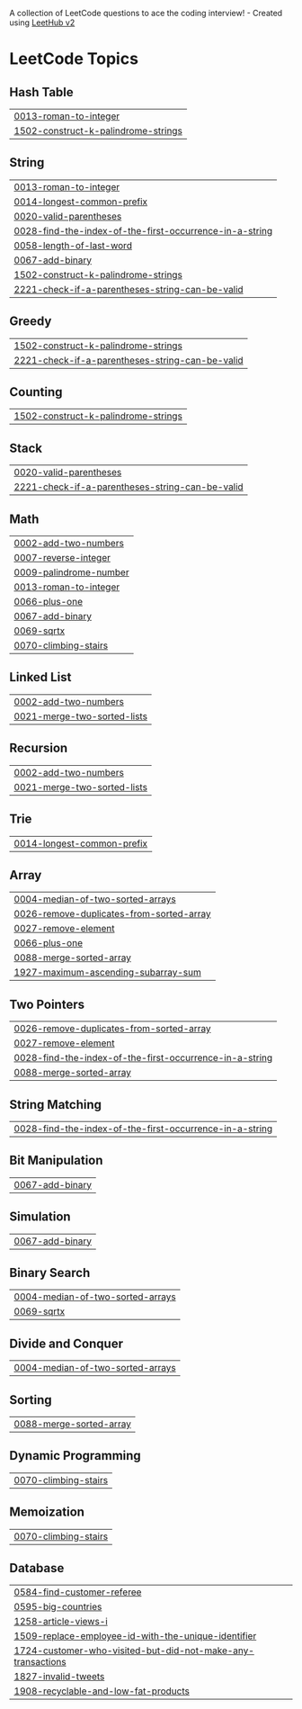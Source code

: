 A collection of LeetCode questions to ace the coding interview! - Created using [LeetHub v2](https://github.com/arunbhardwaj/LeetHub-2.0)
<!---LeetCode Topics Start-->
# LeetCode Topics
## Hash Table
|  |
| ------- |
| [0013-roman-to-integer](https://github.com/neerrajja/Leet-Code/tree/master/0013-roman-to-integer) |
| [1502-construct-k-palindrome-strings](https://github.com/neerrajja/Leet-Code/tree/master/1502-construct-k-palindrome-strings) |
## String
|  |
| ------- |
| [0013-roman-to-integer](https://github.com/neerrajja/Leet-Code/tree/master/0013-roman-to-integer) |
| [0014-longest-common-prefix](https://github.com/neerrajja/Leet-Code/tree/master/0014-longest-common-prefix) |
| [0020-valid-parentheses](https://github.com/neerrajja/Leet-Code/tree/master/0020-valid-parentheses) |
| [0028-find-the-index-of-the-first-occurrence-in-a-string](https://github.com/neerrajja/Leet-Code/tree/master/0028-find-the-index-of-the-first-occurrence-in-a-string) |
| [0058-length-of-last-word](https://github.com/neerrajja/Leet-Code/tree/master/0058-length-of-last-word) |
| [0067-add-binary](https://github.com/neerrajja/Leet-Code/tree/master/0067-add-binary) |
| [1502-construct-k-palindrome-strings](https://github.com/neerrajja/Leet-Code/tree/master/1502-construct-k-palindrome-strings) |
| [2221-check-if-a-parentheses-string-can-be-valid](https://github.com/neerrajja/Leet-Code/tree/master/2221-check-if-a-parentheses-string-can-be-valid) |
## Greedy
|  |
| ------- |
| [1502-construct-k-palindrome-strings](https://github.com/neerrajja/Leet-Code/tree/master/1502-construct-k-palindrome-strings) |
| [2221-check-if-a-parentheses-string-can-be-valid](https://github.com/neerrajja/Leet-Code/tree/master/2221-check-if-a-parentheses-string-can-be-valid) |
## Counting
|  |
| ------- |
| [1502-construct-k-palindrome-strings](https://github.com/neerrajja/Leet-Code/tree/master/1502-construct-k-palindrome-strings) |
## Stack
|  |
| ------- |
| [0020-valid-parentheses](https://github.com/neerrajja/Leet-Code/tree/master/0020-valid-parentheses) |
| [2221-check-if-a-parentheses-string-can-be-valid](https://github.com/neerrajja/Leet-Code/tree/master/2221-check-if-a-parentheses-string-can-be-valid) |
## Math
|  |
| ------- |
| [0002-add-two-numbers](https://github.com/neerrajja/Leet-Code/tree/master/0002-add-two-numbers) |
| [0007-reverse-integer](https://github.com/neerrajja/Leet-Code/tree/master/0007-reverse-integer) |
| [0009-palindrome-number](https://github.com/neerrajja/Leet-Code/tree/master/0009-palindrome-number) |
| [0013-roman-to-integer](https://github.com/neerrajja/Leet-Code/tree/master/0013-roman-to-integer) |
| [0066-plus-one](https://github.com/neerrajja/Leet-Code/tree/master/0066-plus-one) |
| [0067-add-binary](https://github.com/neerrajja/Leet-Code/tree/master/0067-add-binary) |
| [0069-sqrtx](https://github.com/neerrajja/Leet-Code/tree/master/0069-sqrtx) |
| [0070-climbing-stairs](https://github.com/neerrajja/Leet-Code/tree/master/0070-climbing-stairs) |
## Linked List
|  |
| ------- |
| [0002-add-two-numbers](https://github.com/neerrajja/Leet-Code/tree/master/0002-add-two-numbers) |
| [0021-merge-two-sorted-lists](https://github.com/neerrajja/Leet-Code/tree/master/0021-merge-two-sorted-lists) |
## Recursion
|  |
| ------- |
| [0002-add-two-numbers](https://github.com/neerrajja/Leet-Code/tree/master/0002-add-two-numbers) |
| [0021-merge-two-sorted-lists](https://github.com/neerrajja/Leet-Code/tree/master/0021-merge-two-sorted-lists) |
## Trie
|  |
| ------- |
| [0014-longest-common-prefix](https://github.com/neerrajja/Leet-Code/tree/master/0014-longest-common-prefix) |
## Array
|  |
| ------- |
| [0004-median-of-two-sorted-arrays](https://github.com/neerrajja/Leet-Code/tree/master/0004-median-of-two-sorted-arrays) |
| [0026-remove-duplicates-from-sorted-array](https://github.com/neerrajja/Leet-Code/tree/master/0026-remove-duplicates-from-sorted-array) |
| [0027-remove-element](https://github.com/neerrajja/Leet-Code/tree/master/0027-remove-element) |
| [0066-plus-one](https://github.com/neerrajja/Leet-Code/tree/master/0066-plus-one) |
| [0088-merge-sorted-array](https://github.com/neerrajja/Leet-Code/tree/master/0088-merge-sorted-array) |
| [1927-maximum-ascending-subarray-sum](https://github.com/neerrajja/Leet-Code/tree/master/1927-maximum-ascending-subarray-sum) |
## Two Pointers
|  |
| ------- |
| [0026-remove-duplicates-from-sorted-array](https://github.com/neerrajja/Leet-Code/tree/master/0026-remove-duplicates-from-sorted-array) |
| [0027-remove-element](https://github.com/neerrajja/Leet-Code/tree/master/0027-remove-element) |
| [0028-find-the-index-of-the-first-occurrence-in-a-string](https://github.com/neerrajja/Leet-Code/tree/master/0028-find-the-index-of-the-first-occurrence-in-a-string) |
| [0088-merge-sorted-array](https://github.com/neerrajja/Leet-Code/tree/master/0088-merge-sorted-array) |
## String Matching
|  |
| ------- |
| [0028-find-the-index-of-the-first-occurrence-in-a-string](https://github.com/neerrajja/Leet-Code/tree/master/0028-find-the-index-of-the-first-occurrence-in-a-string) |
## Bit Manipulation
|  |
| ------- |
| [0067-add-binary](https://github.com/neerrajja/Leet-Code/tree/master/0067-add-binary) |
## Simulation
|  |
| ------- |
| [0067-add-binary](https://github.com/neerrajja/Leet-Code/tree/master/0067-add-binary) |
## Binary Search
|  |
| ------- |
| [0004-median-of-two-sorted-arrays](https://github.com/neerrajja/Leet-Code/tree/master/0004-median-of-two-sorted-arrays) |
| [0069-sqrtx](https://github.com/neerrajja/Leet-Code/tree/master/0069-sqrtx) |
## Divide and Conquer
|  |
| ------- |
| [0004-median-of-two-sorted-arrays](https://github.com/neerrajja/Leet-Code/tree/master/0004-median-of-two-sorted-arrays) |
## Sorting
|  |
| ------- |
| [0088-merge-sorted-array](https://github.com/neerrajja/Leet-Code/tree/master/0088-merge-sorted-array) |
## Dynamic Programming
|  |
| ------- |
| [0070-climbing-stairs](https://github.com/neerrajja/Leet-Code/tree/master/0070-climbing-stairs) |
## Memoization
|  |
| ------- |
| [0070-climbing-stairs](https://github.com/neerrajja/Leet-Code/tree/master/0070-climbing-stairs) |
## Database
|  |
| ------- |
| [0584-find-customer-referee](https://github.com/neerrajja/Leet-Code/tree/master/0584-find-customer-referee) |
| [0595-big-countries](https://github.com/neerrajja/Leet-Code/tree/master/0595-big-countries) |
| [1258-article-views-i](https://github.com/neerrajja/Leet-Code/tree/master/1258-article-views-i) |
| [1509-replace-employee-id-with-the-unique-identifier](https://github.com/neerrajja/Leet-Code/tree/master/1509-replace-employee-id-with-the-unique-identifier) |
| [1724-customer-who-visited-but-did-not-make-any-transactions](https://github.com/neerrajja/Leet-Code/tree/master/1724-customer-who-visited-but-did-not-make-any-transactions) |
| [1827-invalid-tweets](https://github.com/neerrajja/Leet-Code/tree/master/1827-invalid-tweets) |
| [1908-recyclable-and-low-fat-products](https://github.com/neerrajja/Leet-Code/tree/master/1908-recyclable-and-low-fat-products) |
<!---LeetCode Topics End-->